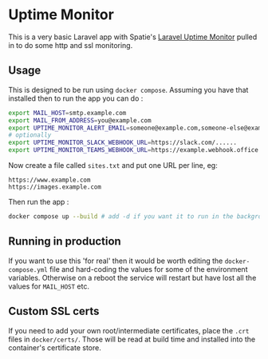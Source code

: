 # Uptime Monitor

This is a very basic Laravel app with Spatie's [Laravel Uptime Monitor](https://spatie.be/docs/laravel-uptime-monitor/v3/introduction) pulled in to do some http and ssl monitoring.

## Usage

This is designed to be run using `docker compose`.  Assuming you have that installed then to run the app you can do :
```bash
export MAIL_HOST=smtp.example.com
export MAIL_FROM_ADDRESS=you@example.com
export UPTIME_MONITOR_ALERT_EMAIL=someone@example.com,someone-else@example.com
# optionally
export UPTIME_MONITOR_SLACK_WEBHOOK_URL=https://slack.com/......
export UPTIME_MONITOR_TEAMS_WEBHOOK_URL=https://example.webhook.office.com/......
```
Now create a file called `sites.txt` and put one URL per line, eg:
```
https://www.example.com
https://images.example.com
```
Then run the app :
```bash
docker compose up --build # add -d if you want it to run in the background
```

## Running in production

If you want to use this 'for real' then it would be worth editing the `docker-compose.yml` file and hard-coding the values for some of the environment variables.  Otherwise on a reboot the service will restart but have lost all the values for `MAIL_HOST` etc.

## Custom SSL certs

If you need to add your own root/intermediate certificates, place the `.crt` files in `docker/certs/`.  Those will be
read at build time and installed into the container's certificate store.

